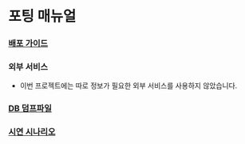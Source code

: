 # 포팅 매뉴얼



### [배포 가이드](https://lab.ssafy.com/s06-final/S06P31C204/-/tree/master/exec/%EB%B0%B0%ED%8F%AC%20%EA%B0%80%EC%9D%B4%EB%93%9C)





### 외부 서비스

- 이번 프로젝트에는 따로 정보가 필요한 외부 서비스를 사용하지 않았습니다.



### [DB 덤프파일](https://lab.ssafy.com/s06-final/S06P31C204/-/tree/master/exec/DB%20%EB%8D%A4%ED%94%84%ED%8C%8C%EC%9D%BC)





### [시연 시나리오](https://lab.ssafy.com/s06-final/S06P31C204/-/tree/master/exec/%EC%8B%9C%EC%97%B0%20%EC%8B%9C%EB%82%98%EB%A6%AC%EC%98%A4)




